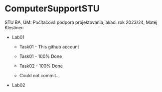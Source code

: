 # ComputerSupportSTU

STU BA, ÚM: Počítačová podpora projektovania, akad. rok 2023/24, Matej Klestinec

-   Lab01

    -   Task01 - This github account

    -   Task01 - 100% Done

    -   Task02 - 100% Done
      - Could not commit...

-   Lab02
